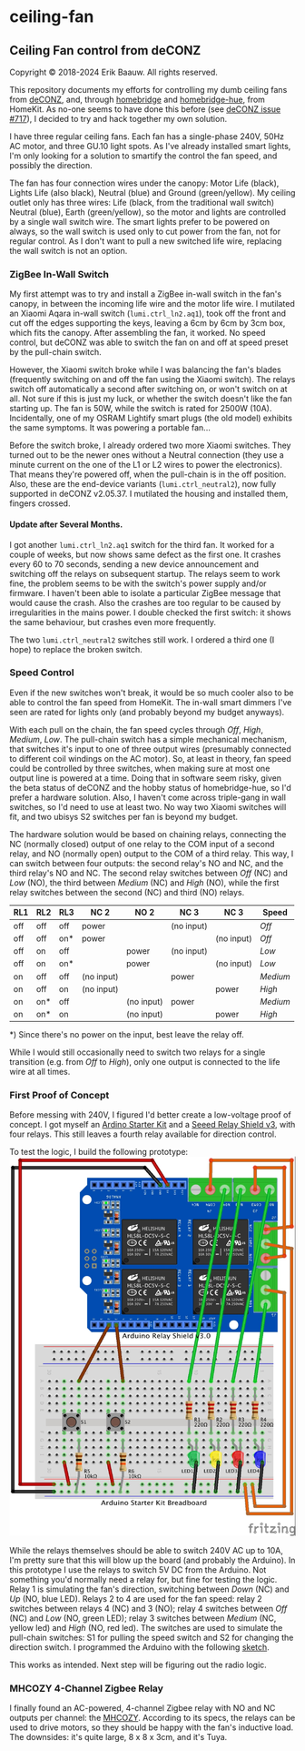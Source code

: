 # ceiling-fan

## Ceiling Fan control from deCONZ
Copyright © 2018-2024 Erik Baauw. All rights reserved.

This repository documents my efforts for controlling my dumb ceiling fans from [deCONZ](https://github.com/dresden-elektronik/deconz-rest-plugin), and, through [homebridge](https://github.com/nfarina/homebridge) and [homebridge-hue](https://github.com/ebaauw/homebridge-hue), from HomeKit.
As no-one seems to have done this before (see [deCONZ issue #717](https://github.com/dresden-elektronik/deconz-rest-plugin/issues/717)), I decided to try and hack together my own solution.

I have three regular ceiling fans.  Each fan has a single-phase 240V, 50Hz AC motor, and three GU.10 light spots.  As I've already installed smart lights, I'm only looking for a solution to smartify the control the fan speed, and possibly the direction.

The fan has four connection wires under the canopy: Motor Life (black), Lights Life (also black), Neutral (blue) and Ground (green/yellow).  My ceiling outlet only has three wires: Life (black, from the traditional wall switch) Neutral (blue), Earth (green/yellow), so the motor and lights are controlled by a single wall switch wire.  The smart lights prefer to be powered on always, so the wall switch is used only to cut power from the fan, not for regular control.  As I don't want to pull a new switched life wire, replacing the wall switch is not an option.

### ZigBee In-Wall Switch
My first attempt was to try and install a ZigBee in-wall switch in the fan's canopy, in between the incoming life wire and the motor life wire.  I mutilated an Xiaomi Aqara in-wall switch (`lumi.ctrl_ln2.aq1`), took off the front and cut off the edges supporting the keys, leaving a 6cm by 6cm by 3cm box, which fits the canopy.  After assembling the fan, it worked.  No speed control, but deCONZ was able to switch the fan on and off at speed preset by the pull-chain switch.

However, the Xiaomi switch broke while I was balancing the fan's blades (frequently switching on and off the fan using the Xiaomi switch).  The relays switch off automatically a second after switching on, or won't switch on at all.  Not sure if this is just my luck, or whether the switch doesn't like the fan starting up.  The fan is 50W, while the switch is rated for 2500W (10A).  Incidentally, one of my OSRAM Lightify smart plugs (the old model) exhibits the same symptoms.  It was powering a portable fan...

Before the switch broke, I already ordered two more Xiaomi switches.  They turned out to be the newer ones without a Neutral connection (they use a minute current on the one of the L1 or L2 wires to power the electronics).  That means they're powered off, when the pull-chain is in the off position.   Also, these are the end-device variants (`lumi.ctrl_neutral2`), now fully supported in deCONZ v2.05.37.  I mutilated the housing and installed them, fingers crossed.

#### Update after Several Months.
I got another `lumi.ctrl_ln2.aq1` switch for the third fan.  It worked for a couple of weeks, but now shows same defect as the first one.  It crashes every 60 to 70 seconds, sending a new device announcement and switching off the relays on subsequent startup.  The relays seem to work fine, the problem seems to be with the switch's power supply and/or firmware.  I haven't been able to isolate a particular ZigBee message that would cause the crash.  Also the crashes are too regular to be caused by irregularities in the mains power.  I double checked the first switch: it shows the same behaviour, but crashes even more frequently.

The two `lumi.ctrl_neutral2` switches still work.  I ordered a third one (I hope) to replace the broken switch.

### Speed Control
Even if the new switches won't break, it would be so much cooler also to be able to control the fan speed from HomeKit.  The in-wall smart dimmers I've seen are rated for lights only (and probably beyond my budget anyways).

With each pull on the chain, the fan speed cycles through _Off_, _High_, _Medium_, _Low_.  The pull-chain switch has a simple mechanical mechanism, that switches it's input to one of three output wires (presumably connected to different coil windings on the AC motor).  So, at least in theory, fan speed could be controlled by three switches, when making sure at most one output line is powered at a time.  Doing that in software seem risky, given the beta status of deCONZ and the hobby status of homebridge-hue, so I'd prefer a hardware solution.  Also, I haven't come across triple-gang in wall switches, so I'd need to use at least two.  No way two Xiaomi switches will fit, and two ubisys S2 switches per fan is beyond my budget.

The hardware solution would be based on chaining relays, connecting the NC (normally closed) output of one relay to the COM input of a second relay, and NO (normally open) output to the COM of a third relay.  This way, I can switch between four outputs: the second relay's NO and NC, and the third relay's NO and NC.  The second relay switches between _Off_ (NC) and _Low_ (NO), the third between _Medium_ (NC) and _High_ (NO), while the first relay switches between the second (NC) and third (NO) relays.

RL1 | RL2 | RL3 | NC 2 | NO 2 | NC 3 | NC 3 | Speed
----| --- | --- | ---- | ---- | ---- | ----- | -----
off | off | off | power | | (no input) | | _Off_
off | off | on* | power | | | (no input) | _Off_
off | on  | off | | power | (no input) | | _Low_
off | on  | on* | | power | | (no input) | _Low_
on  | off | off | (no input) | | power | | _Medium_
on  | off | on  | (no input) | | | power | _High_
on  | on* | off | | (no input) | power | | _Medium_
on  | on* | on  | | (no input) | | power | _High_

\*) Since there's no power on the input, best leave the relay off.

While I would still occasionally need to switch two relays for a single transition (e.g. from _Off_ to _High_), only one output is connected to the life wire at all times.

### First Proof of Concept
Before messing with 240V, I figured I'd better create a low-voltage proof of concept.
I got myself an [Ardino Starter Kit](https://www.arduino.cc/en/Main/ArduinoStarterKit) and a [Seeed Relay Shield v3](http://wiki.seeedstudio.com/Relay_Shield_v3/), with four relays.  This still leaves a fourth relay available for direction control.

To test the logic, I build the following prototype: ![image](https://raw.githubusercontent.com/ebaauw/ceiling-fan/main/PoC/PoC%201_bb.jpg)


While the relays themselves should be able to switch 240V AC up to 10A, I'm pretty sure that this will blow up the board (and probably the Arduino).  In this prototype I use the relays to switch 5V DC from the Arduino.  Not something you'd normally need a relay for, but fine for testing the logic.  Relay 1 is simulating the fan's direction, switching between _Down_ (NC) and _Up_ (NO, blue LED).  Relays 2 to 4 are used for the fan speed: relay 2 switches between relays 4 (NC) and 3 (NO); relay 4 switches between _Off_ (NC) and _Low_ (NO, green LED); relay 3 switches between _Medium_ (NC, yellow led) and _High_ (NO, red led).  The switches are used to simulate the pull-chain switches: S1 for pulling the speed switch and S2 for changing the direction switch.  I programmed the Arduino with the following [sketch](https://github.com/ebaauw/ceiling-fan/blob/master/PoC/PoC.ino).

This works as intended.  Next step will be figuring out the radio logic.

### MHCOZY 4-Channel Zigbee Relay
I finally found an AC-powered, 4-channel Zigbee relay with NO and NC outputs per channel: the [MHCOZY](https://www.amazon.nl/dp/B0C9Y5LTFJ/ref=pe_28126711_487102941_TE_SCE_dp_1).
According to its specs, the relays can be used to drive motors, so they should be happy with the fan's inductive load.
The downsides: it's quite large, 8 x 8 x 3cm, and it's Tuya.
